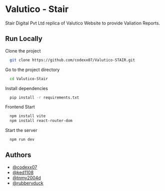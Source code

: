 
# Valutico - Stair

Stair Digital Pvt Ltd replica of Valutico Website to provide Valiation Reports.


## Run Locally

Clone the project

```bash
  git clone https://github.com/codexx07/Valutico-STAIR.git
```

Go to the project directory

```bash
  cd Valutico-Stair
```

Install dependencies

```bash
  pip install -r requirements.txt
```
Frontend Start

```bash
  npm install vite
  npm install react-router-dom
```

Start the server

```bash
  npm run dev
```


## Authors

- [@codexx07](https://github.com/codexx07)
- [@ked1108](https://github.com/ked1108)
- [@tnmy2004d](github.com/tnmy2004d)
- [@rubbervduck](https://github.com/rubbervduck)

